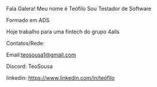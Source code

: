 Fala Galera!
Meu nome é Teófilo
Sou Testador de Software

Formado em ADS

Hoje trabalho para uma fintech do grupo 4alls

Contatos/Rede:

Email:teosousa1@gmail.com

Discord: TeoSousa

linkedin: https://www.linkedin.com/in/teófilo
